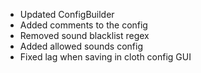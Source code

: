 - Updated ConfigBuilder
- Added comments to the config
- Removed sound blacklist regex
- Added allowed sounds config
- Fixed lag when saving in cloth config GUI
